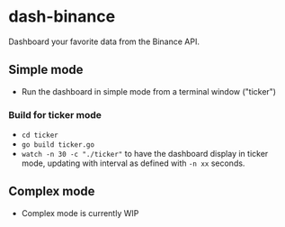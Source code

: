 # dash-binance
Dashboard your favorite data from the Binance API.

## Simple mode

- Run the dashboard in simple mode from a terminal window ("ticker")

### Build for ticker mode
- `cd ticker`
- `go build ticker.go` 
- `watch -n 30 -c "./ticker"` to have the dashboard display in ticker mode, updating with interval as defined with `-n xx` seconds.

## Complex mode

- Complex mode is currently WIP